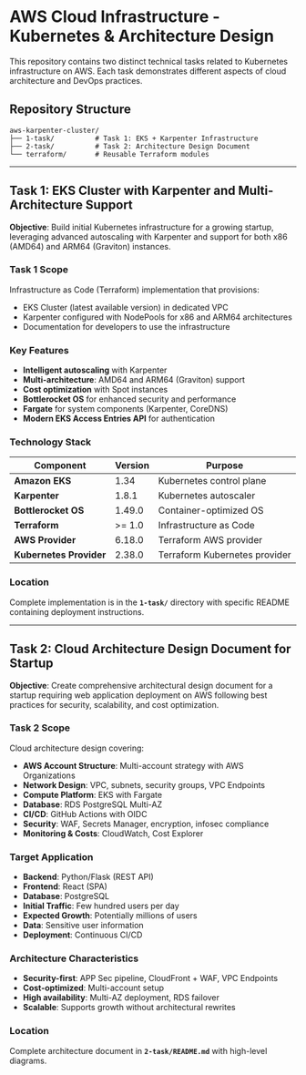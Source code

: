 # AWS Cloud Infrastructure - Kubernetes & Architecture Design

This repository contains two distinct technical tasks related to Kubernetes infrastructure on AWS. Each task demonstrates different aspects of cloud architecture and DevOps practices.

## Repository Structure

```
aws-karpenter-cluster/
├── 1-task/          # Task 1: EKS + Karpenter Infrastructure
├── 2-task/          # Task 2: Architecture Design Document
└── terraform/       # Reusable Terraform modules
```

---

## Task 1: EKS Cluster with Karpenter and Multi-Architecture Support

**Objective**: Build initial Kubernetes infrastructure for a growing startup, leveraging advanced autoscaling with Karpenter and support for both x86 (AMD64) and ARM64 (Graviton) instances.

### Task 1 Scope

Infrastructure as Code (Terraform) implementation that provisions:
- EKS Cluster (latest available version) in dedicated VPC
- Karpenter configured with NodePools for x86 and ARM64 architectures
- Documentation for developers to use the infrastructure

### Key Features

- **Intelligent autoscaling** with Karpenter
- **Multi-architecture**: AMD64 and ARM64 (Graviton) support
- **Cost optimization** with Spot instances
- **Bottlerocket OS** for enhanced security and performance
- **Fargate** for system components (Karpenter, CoreDNS)
- **Modern EKS Access Entries API** for authentication

### Technology Stack

| Component | Version | Purpose |
|-----------|---------|---------|
| **Amazon EKS** | 1.34 | Kubernetes control plane |
| **Karpenter** | 1.8.1 | Kubernetes autoscaler |
| **Bottlerocket OS** | 1.49.0 | Container-optimized OS |
| **Terraform** | >= 1.0 | Infrastructure as Code |
| **AWS Provider** | 6.18.0 | Terraform AWS provider |
| **Kubernetes Provider** | 2.38.0 | Terraform Kubernetes provider |

### Location

Complete implementation is in the **`1-task/`** directory with specific README containing deployment instructions.

---

## Task 2: Cloud Architecture Design Document for Startup

**Objective**: Create comprehensive architectural design document for a startup requiring web application deployment on AWS following best practices for security, scalability, and cost optimization.

### Task 2 Scope

Cloud architecture design covering:
- **AWS Account Structure**: Multi-account strategy with AWS Organizations
- **Network Design**: VPC, subnets, security groups, VPC Endpoints
- **Compute Platform**: EKS with Fargate
- **Database**: RDS PostgreSQL Multi-AZ
- **CI/CD**: GitHub Actions with OIDC
- **Security**: WAF, Secrets Manager, encryption, infosec compliance
- **Monitoring & Costs**: CloudWatch, Cost Explorer

### Target Application

- **Backend**: Python/Flask (REST API)
- **Frontend**: React (SPA)
- **Database**: PostgreSQL
- **Initial Traffic**: Few hundred users per day
- **Expected Growth**: Potentially millions of users
- **Data**: Sensitive user information
- **Deployment**: Continuous CI/CD

### Architecture Characteristics

- **Security-first**: APP Sec pipeline, CloudFront + WAF, VPC Endpoints
- **Cost-optimized**: Multi-account setup
- **High availability**: Multi-AZ deployment, RDS failover
- **Scalable**: Supports growth without architectural rewrites

### Location

Complete architecture document in **`2-task/README.md`** with high-level diagrams.